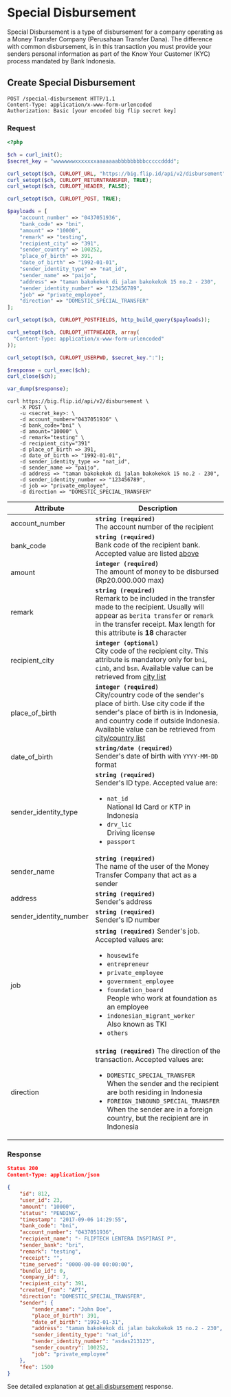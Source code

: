 # Special Disbursement

Special Disbursement is a type of disbursement for a company operating as a Money Transfer Company (Perusahaan Transfer Dana). The difference with common disbursement, is in this transaction you must provide your senders personal information as part of the Know Your Customer (KYC) process mandated by Bank Indonesia.

## Create Special Disbursement

```http
POST /special-disbursement HTTP/1.1
Content-Type: application/x-www-form-urlencoded
Authorization: Basic [your encoded big flip secret key]
```

### Request

```php
<?php

$ch = curl_init();
$secret_key = "wwwwwwwxxxxxxxaaaaaaabbbbbbbbbcccccdddd";

curl_setopt($ch, CURLOPT_URL, "https://big.flip.id/api/v2/disbursement");
curl_setopt($ch, CURLOPT_RETURNTRANSFER, TRUE);
curl_setopt($ch, CURLOPT_HEADER, FALSE);

curl_setopt($ch, CURLOPT_POST, TRUE);

$payloads = [
    "account_number" => "0437051936",
    "bank_code" => "bni",
    "amount" => "10000",
    "remark" => "testing",
    "recipient_city" => "391",
    "sender_country" => 100252,
    "place_of_birth" => 391,
    "date_of_birth" => "1992-01-01",
    "sender_identity_type" => "nat_id",
    "sender_name" => "paijo",
    "address" => "taman bakokekok di jalan bakokekok 15 no.2 - 230",
    "sender_identity_number" => "123456789",
    "job" => "private_employee",
    "direction" => "DOMESTIC_SPECIAL_TRANSFER"
];

curl_setopt($ch, CURLOPT_POSTFIELDS, http_build_query($payloads));

curl_setopt($ch, CURLOPT_HTTPHEADER, array(
  "Content-Type: application/x-www-form-urlencoded"
));

curl_setopt($ch, CURLOPT_USERPWD, $secret_key.":");

$response = curl_exec($ch);
curl_close($ch);

var_dump($response);
```

```shell
curl https://big.flip.id/api/v2/disbursement \
    -X POST \
    -u <secret_key>: \
    -d account_number="0437051936" \
    -d bank_code="bni" \
    -d amount="10000" \
    -d remark="testing" \
    -d recipient_city="391"
    -d place_of_birth => 391,
    -d date_of_birth => "1992-01-01",
    -d sender_identity_type => "nat_id",
    -d sender_name => "paijo",
    -d address => "taman bakokekok di jalan bakokekok 15 no.2 - 230",
    -d sender_identity_number => "123456789",
    -d job => "private_employee",
    -d direction => "DOMESTIC_SPECIAL_TRANSFER"
```

Attribute | Description
----------|-------------
account_number | **`string (required)`** <br> The account number of the recipient
bank_code | **`string (required)`** <br> Bank code of the recipient bank. Accepted value are listed [above](#disbursement)
amount | **`integer (required)`** <br> The amount of money to be disbursed (Rp20.000.000 max)
remark | **`string (required)`** <br> Remark to be included in the transfer made to the recipient. Usually will appear as `berita transfer` or `remark` in the transfer receipt. Max length for this attribute is **18** character
recipient_city | **`integer (optional)`** <br> City code of the recipient city. This attribute is mandatory only for `bni`, `cimb`, and `bsm`. Available value can be retrieved from [city list](#city-list)
place_of_birth | **`integer (required)`** <br> City/country code of the sender's place of birth. Use city code if the sender's place of birth is in Indonesia, and country code if outside Indonesia. Available value can be retrieved from [city/country list](#city-and-country-list)
date_of_birth | **`string/date (required)`** <br> Sender's date of birth with `YYYY-MM-DD` format
sender_identity_type | **`string (required)`** <br> Sender's ID type. Accepted value are: <br><ul><li>`nat_id`<br>National Id Card or KTP in Indonesia</li><li>`drv_lic`<br>Driving license</li><li>`passport`</li></ul>
sender_name | **`string (required)`** <br> The name of the user of the Money Transfer Company that act as a sender
address | **`string (required)`** <br> Sender's address
sender_identity_number | **`string (required)`** <br> Sender's ID number
job | **`string (required)`** Sender's job. Accepted values are:<br><ul><li>`housewife`</li><li>`entrepreneur`</li><li>`private_employee`</li><li>`government_employee`</li><li>`foundation_board`<br>People who work at foundation as an employee</li><li>`indonesian_migrant_worker`<br>Also known as TKI</li><li>`others`</li></ul>
direction | **`string (required)`** The direction of the transaction. Accepted values are: <br><ul><li>`DOMESTIC_SPECIAL_TRANSFER`<br>When the sender and the recipient are both residing in Indonesia</li><li>`FOREIGN_INBOUND_SPECIAL_TRANSFER`<br>When the sender are in a foreign country, but the recipient are in Indonesia</li></ul>

### Response

```json
Status 200
Content-Type: application/json

{
    "id": 812,
    "user_id": 23,
    "amount": "10000",
    "status": "PENDING",
    "timestamp": "2017-09-06 14:29:55",
    "bank_code": "bni",
    "account_number": "0437051936",
    "recipient_name": "- FLIPTECH LENTERA INSPIRASI P",
    "sender_bank": "bri",
    "remark": "testing",
    "receipt": "",
    "time_served": "0000-00-00 00:00:00",
    "bundle_id": 0,
    "company_id": 7,
    "recipient_city": 391,
    "created_from": "API",
    "direction": "DOMESTIC_SPECIAL_TRANSFER",
    "sender": {
        "sender_name": "John Doe",
        "place_of_birth": 391,
        "date_of_birth": "1992-01-31",
        "address": "taman bakokekok di jalan bakokekok 15 no.2 - 230",
        "sender_identity_type": "nat_id",
        "sender_identity_number": "asdas213123",
        "sender_country": 100252,
        "job": "private_employee"
    },
    "fee": 1500
}
```

See detailed explanation at [get all disbursement](#get-all-disbursement) response.